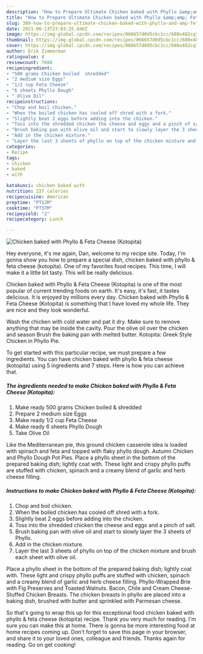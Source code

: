 ```yaml
---
description: "How to Prepare Ultimate Chicken baked with Phyllo &amp;amp; Feta Cheese (Kotopita)"
title: "How to Prepare Ultimate Chicken baked with Phyllo &amp;amp; Feta Cheese (Kotopita)"
slug: 389-how-to-prepare-ultimate-chicken-baked-with-phyllo-and-amp-feta-cheese-kotopita
date: 2021-06-13T23:03:25.646Z
image: https://img-global.cpcdn.com/recipes/066657d0d5cbc1cc/680x482cq70/chicken-baked-with-phyllo-feta-cheese-kotopita-recipe-main-photo.jpg
thumbnail: https://img-global.cpcdn.com/recipes/066657d0d5cbc1cc/680x482cq70/chicken-baked-with-phyllo-feta-cheese-kotopita-recipe-main-photo.jpg
cover: https://img-global.cpcdn.com/recipes/066657d0d5cbc1cc/680x482cq70/chicken-baked-with-phyllo-feta-cheese-kotopita-recipe-main-photo.jpg
author: Erik Zimmerman
ratingvalue: 4
reviewcount: 7688
recipeingredient:
- "500 grams Chicken boiled  shredded"
- "2 medium size Eggs"
- "1/2 cup Feta Cheese"
- "6 sheets Phyllo Dough"
- " Olive Oil"
recipeinstructions:
- "Chop and boil chicken."
- "When the boiled chicken has cooled off shred with a fork."
- "Slightly beat 2 eggs before adding into the chicken."
- "Toss into the shredded chicken the cheese and eggs and a pinch of salt."
- "Brush baking pan with olive oil and start to slowly layer the 3 sheets of Phyllo."
- "Add in the chicken mixture."
- "Layer the last 3 sheets of phyllo on top of the chicken mixture and brush each sheet with olive oil."
categories:
- Recipe
tags:
- chicken
- baked
- with

katakunci: chicken baked with 
nutrition: 227 calories
recipecuisine: American
preptime: "PT12M"
cooktime: "PT37M"
recipeyield: "2"
recipecategory: Lunch

---
```



![Chicken baked with Phyllo &amp; Feta Cheese (Kotopita)](https://img-global.cpcdn.com/recipes/066657d0d5cbc1cc/680x482cq70/chicken-baked-with-phyllo-feta-cheese-kotopita-recipe-main-photo.jpg)

Hey everyone, it's me again, Dan, welcome to my recipe site. Today, I'm gonna show you how to prepare a special dish, chicken baked with phyllo &amp; feta cheese (kotopita). One of my favorites food recipes. This time, I will make it a little bit tasty. This will be really delicious.

Chicken baked with Phyllo &amp; Feta Cheese (Kotopita) is one of the most popular of current trending foods on earth. It's easy, it's fast, it tastes delicious. It is enjoyed by millions every day. Chicken baked with Phyllo &amp; Feta Cheese (Kotopita) is something that I have loved my whole life. They are nice and they look wonderful.

Wash the chicken with cold water and pat it dry. Make sure to remove anything that may be inside the cavity. Pour the olive oil over the chicken and season Brush the baking pan with melted butter. Kotopita: Greek Style Chicken in Phyllo Pie.


To get started with this particular recipe, we must prepare a few ingredients. You can have chicken baked with phyllo &amp; feta cheese (kotopita) using 5 ingredients and 7 steps. Here is how you can achieve that.

<!--inarticleads1-->

##### The ingredients needed to make Chicken baked with Phyllo &amp; Feta Cheese (Kotopita):

1. Make ready 500 grams Chicken boiled &amp; shredded
1. Prepare 2 medium size Eggs
1. Make ready 1/2 cup Feta Cheese
1. Make ready 6 sheets Phyllo Dough
1. Take  Olive Oil


Like the Mediterranean pie, this ground chicken casserole idea is loaded with spinach and feta and topped with flaky phyllo dough. Autumn Chicken and Phyllo Dough Pot Pies. Place a phyllo sheet in the bottom of the prepared baking dish; lightly coat with. These light and crispy phyllo puffs are stuffed with chicken, spinach and a creamy blend of garlic and herb cheese filling. 

<!--inarticleads2-->

##### Instructions to make Chicken baked with Phyllo &amp; Feta Cheese (Kotopita):

1. Chop and boil chicken.
1. When the boiled chicken has cooled off shred with a fork.
1. Slightly beat 2 eggs before adding into the chicken.
1. Toss into the shredded chicken the cheese and eggs and a pinch of salt.
1. Brush baking pan with olive oil and start to slowly layer the 3 sheets of Phyllo.
1. Add in the chicken mixture.
1. Layer the last 3 sheets of phyllo on top of the chicken mixture and brush each sheet with olive oil.


Place a phyllo sheet in the bottom of the prepared baking dish; lightly coat with. These light and crispy phyllo puffs are stuffed with chicken, spinach and a creamy blend of garlic and herb cheese filling. Phyllo-Wrapped Brie with Fig Preserves and Toasted Walnuts. Bacon, Chile and Cream Cheese-Stuffed Chicken Breasts. The chicken breasts in phyllo are placed into a baking dish, brushed with butter and sprinkled with Parmesan cheese. 

So that's going to wrap this up for this exceptional food chicken baked with phyllo &amp; feta cheese (kotopita) recipe. Thank you very much for reading. I'm sure you can make this at home. There is gonna be more interesting food at home recipes coming up. Don't forget to save this page in your browser, and share it to your loved ones, colleague and friends. Thanks again for reading. Go on get cooking!
